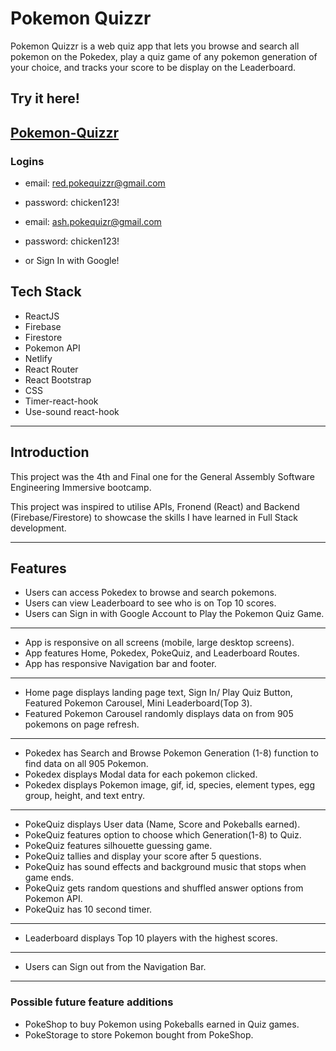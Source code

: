 # Pokemon Quizzr
Pokemon Quizzr is a web quiz app that lets you browse and search all pokemon on the Pokedex, play a quiz game of any pokemon generation of your choice, and tracks your score to be display on the Leaderboard.

## Try it here!
## [Pokemon-Quizzr](https://pokemon-quizzr.netlify.app/)

### Logins
* email: red.pokequizzr@gmail.com
* password: chicken123!

* email: ash.pokequizr@gmail.com
* password: chicken123!

* or Sign In with Google!

## Tech Stack
* ReactJS
* Firebase
* Firestore
* Pokemon API
* Netlify
* React Router
* React Bootstrap
* CSS
* Timer-react-hook
* Use-sound react-hook

---------------------------------------------------------------
## Introduction

This project was the 4th and Final one for the General Assembly Software Engineering Immersive bootcamp.

This project was inspired to utilise APIs, Fronend (React) and Backend (Firebase/Firestore) to showcase the skills I have learned in Full Stack development.

---------------------------------------------------------------

## Features

* Users can access Pokedex to browse and search pokemons.
* Users can view Leaderboard to see who is on Top 10 scores.
* Users can Sign in with Google Account to Play the Pokemon Quiz Game.
---------------------------------------------------------------
* App is responsive on all screens (mobile, large desktop screens).
* App features Home, Pokedex, PokeQuiz, and Leaderboard Routes.
* App has responsive Navigation bar and footer.
---------------------------------------------------------------
* Home page displays landing page text, Sign In/ Play Quiz Button, Featured Pokemon Carousel, Mini Leaderboard(Top 3).
* Featured Pokemon Carousel randomly displays data on from 905 pokemons on page refresh.
---------------------------------------------------------------
* Pokedex has Search and Browse Pokemon Generation (1-8) function to find data on all 905 Pokemon.
* Pokedex displays Modal data for each pokemon clicked.
* Pokedex displays Pokemon image, gif, id, species, element types, egg group, height, and text entry.
---------------------------------------------------------------
* PokeQuiz displays User data (Name, Score and Pokeballs earned).
* PokeQuiz features option to choose which Generation(1-8) to Quiz.
* PokeQuiz features silhouette guessing game.
* PokeQuiz tallies and display your score after 5 questions.
* PokeQuiz has sound effects and background music that stops when game ends.
* PokeQuiz gets random questions and shuffled answer options from Pokemon API.
* PokeQuiz has 10 second timer.
---------------------------------------------------------------
* Leaderboard displays Top 10 players with the highest scores.
---------------------------------------------------------------
* Users can Sign out from the Navigation Bar.

---------------------------------------------------------------

<!-- ## Approach


--------------------------------------------------------------- -->


<!-- ## Screenshots

### Web view 

<span><img src="/public/images/w-login.png" width="400" alt="web login">
<img src="/public/images/w-signup.png" width="400" alt="web signup"></span>
<img src="/public/images/w-profile.png" width="400" alt="web profile">
<span><img src="/public/images/w-transaction1.png" width="400" alt="web transaction">
<img src="/public/images/w-transaction2.png" width="400" alt="web transaction">
<img src="/public/images/w-transaction3.png" width="400" alt="web transaction"></span>



### Mobile Web view 

<span><img src="/public/images/m-login.png" width="250" alt="mobile web login">
<img src="/public/images/m-signup2.png" width="250" alt="mobile web signup">
<img src="/public/images/m-profile.png" width="250" alt="mobile web profile"></span>
<span><img src="/public/images/m-transaction1.png" width="250" alt="mobile web transaction">
<img src="/public/images/m-transaction2.png" width="250" alt="mobile web transaction">
<img src="/public/images/m-transaction5.png" width="250" alt="mobile web transaction"></span> -->

<!-- --------------------------------------------------------------- -->
### Possible future feature additions
* PokeShop to buy Pokemon using Pokeballs earned in Quiz games.
* PokeStorage to store Pokemon bought from PokeShop.
